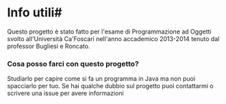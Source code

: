 # Info utili#

Questo progetto è stato fatto per l'esame di Programmazione ad Oggetti svolto all'Università Ca'Foscari nell'anno accademico 2013-2014 tenuto dal professor Bugliesi e Roncato.

### Cosa posso farci con questo progetto? ###
Studiarlo per capire come si fa un programma in Java ma non puoi spacciarlo per tuo. Se hai qualche dubbio sul progetto puoi contattarmi o scrivere una issue per avere informazioni